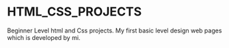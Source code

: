 # HTML_CSS_PROJECTS
Beginner Level html and Css projects.
My first basic level design web pages which is developed by mi.

